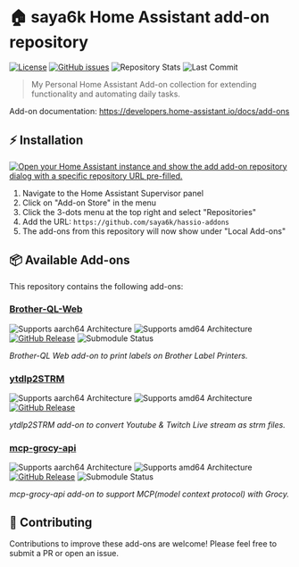 # 🏠 saya6k Home Assistant add-on repository

[![License](https://img.shields.io/github/license/saya6k/hassio-addons.svg)](LICENSE)
[![GitHub issues](https://img.shields.io/github/issues/saya6k/hassio-addons)](https://github.com/saya6k/hassio-addons/issues)
![Repository Stats](https://byob.yarr.is/saya6k/hassio-addons/repository-stats)
![Last Commit](https://byob.yarr.is/saya6k/hassio-addons/last-commit)

> My Personal Home Assistant Add-on collection for extending functionality and automating daily tasks.

Add-on documentation: <https://developers.home-assistant.io/docs/add-ons>

## ⚡ Installation

[![Open your Home Assistant instance and show the add add-on repository dialog with a specific repository URL pre-filled.](https://my.home-assistant.io/badges/supervisor_add_addon_repository.svg)](https://my.home-assistant.io/redirect/supervisor_add_addon_repository/?repository_url=https%3A%2F%2Fgithub.com%2Fsaya6k%2Fhassio-addons)

1. Navigate to the Home Assistant Supervisor panel
2. Click on "Add-on Store" in the menu
3. Click the 3-dots menu at the top right and select "Repositories"
4. Add the URL: `https://github.com/saya6k/hassio-addons`
5. The add-ons from this repository will now show under "Local Add-ons"

## 📦 Available Add-ons

This repository contains the following add-ons:

### [Brother-QL-Web](https://github.com/saya6k/hassio-addon-brother-ql-web)

![Supports aarch64 Architecture][aarch64-shield]
![Supports amd64 Architecture][amd64-shield]
[![GitHub Release][brother-ql-web-release-shield]][brother-ql-web-release]
![Submodule Status](https://byob.yarr.is/saya6k/hassio-addons/brother-ql-web-status)

_Brother-QL Web add-on to print labels on Brother Label Printers._

### [ytdlp2STRM](https://github.com/saya6k/hassio-addon-ytdlp2strm)

![Supports aarch64 Architecture][aarch64-shield]
![Supports amd64 Architecture][amd64-shield]
[![GitHub Release][ytdlp2strm-release-shield]][ytdlp2strm-release]

_ytdlp2STRM add-on to convert Youtube & Twitch Live stream as strm files._

### [mcp-grocy-api](https://github.com/saya6k/mcp-grocy-api)

![Supports aarch64 Architecture][aarch64-shield]
![Supports amd64 Architecture][amd64-shield]
[![GitHub Release][mcp-grocy-release-shield]][mcp-grocy-release]
![Submodule Status](https://byob.yarr.is/saya6k/hassio-addons/mcp-grocy-status)

_mcp-grocy-api add-on to support MCP(model context protocol) with Grocy._

## 📝 Contributing

Contributions to improve these add-ons are welcome! Please feel free to submit a PR or open an issue.

<!--

Notes to developers after forking or using the github template feature:
- While developing comment out the 'image' key from 'example/config.yaml' to make the supervisor build the addon
  - Remember to put this back when pushing up your changes.
- When you merge to the 'main' branch of your repository a new build will be triggered.
  - Make sure you adjust the 'version' key in 'example/config.yaml' when you do that.
  - Make sure you update 'example/CHANGELOG.md' when you do that.
  - The first time this runs you might need to adjust the image configuration on github container registry to make it public
  - You may also need to adjust the github Actions configuration (Settings > Actions > General > Workflow > Read & Write)
- Adjust the 'image' key in 'example/config.yaml' so it points to your username instead of 'home-assistant'.
  - This is where the build images will be published to.
- Rename the example directory.
  - The 'slug' key in 'example/config.yaml' should match the directory name.
- Adjust all keys/url's that points to 'home-assistant' to now point to your user/fork.
- Share your repository on the forums https://community.home-assistant.io/c/projects/9
- Do awesome stuff!
 -->

[aarch64-shield]: https://img.shields.io/badge/aarch64-yes-green.svg
[amd64-shield]: https://img.shields.io/badge/amd64-yes-green.svg
[brother-ql-web-release-shield]: https://img.shields.io/github/release/saya6k/hassio-addon-brother-ql-web.svg
[brother-ql-web-release]: https://github.com/saya6k/hassio-addon-brother-ql-web/releases
[ytdlp2strm-release-shield]: https://img.shields.io/github/release/saya6k/hassio-addon-ytdlp2strm.svg
[ytdlp2strm-release]: https://github.com/saya6k/hassio-addon-ytdlp2strm/releases
[mcp-grocy-release-shield]: https://img.shields.io/github/release/saya6k/mcp-grocy-api.svg
[mcp-grocy-release]: https://github.com/saya6k/mcp-grocy-api/releases
